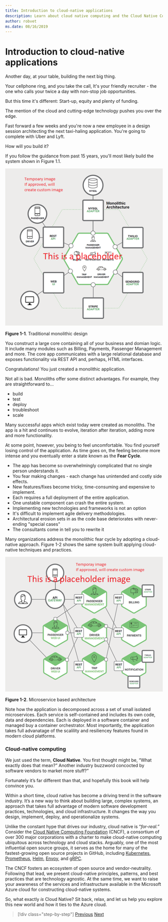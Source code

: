 ```yaml
---
title: Introduction to cloud-native applications
description: Learn about cloud native computing and the Cloud Native Computing Foundation which promotes the technologies that drive it
author: robvet
ms.date: 08/16/2019
---
```

# Introduction to cloud-native applications

Another day, at your table, building the next big thing.

Your cellphone ring, and you take the call, It's your friendly recruiter - the one who calls your twice a day with non-stop job opportunities.

But this time it's different: Start-up, equity and plenty of funding.

The mention of the cloud and cutting-edge technology pushes you over the edge.

Fast forward a few weeks and you're now a new employee in a design session architecting the next taxi-haling application. You're going to complete with Uber and Lyft.

How will you build it?

If you follow the guidance from past 15 years, you'll most likely build the system shown in Figure 1.1.

![Temporary monolithic design](media/monolithic-design-temporary.png)

**Figure 1-1**. Traditional monolithic design

You construct a large core containing all of your business and domian logic. It include many modules such as Billing, Payments, Passenger Management and more. The core app communicates with a large relational database and exposes functionality via REST API and, perhaps, HTML interfaces.

Congratulations!  You just created a monolithic application.

Not all is bad. Monoliths offer some distinct advantages. For example, they are straightforward to...

- build 
- test
- deploy
- troubleshoot
- scale

Many successful apps which exist today were created as monoliths. The app is a hit and continues to evolve, iteration after iteration, adding more and more functionality.

At some point, however, you being to feel uncomfortable. You find yourself losing control of the application. As time goes on, the feeling become more intense and you eventually enter a state known as the **Fear Cycle**.

- The app has become so overwhelmingly complicated that no single person understands it.
- You fear making changes - each change has unintended and costly side effects.
- New features/fixes become tricky, time-consuming and expensive to implement.
- Each requires a full deployment of the entire application.
- One unstable component can crash the entire system.
- Implementing new technologies and frameworks is not an option
- It's difficult to implement agile delivery methodologies.
- Architectural erosion sets in as the code base deteriorates with never-ending "special cases"
- The consultants come in tell you to rewrite it

Many organizations address the monolithic fear cycle by adopting a cloud-native approach. Figure 1-2 shows the same system built applying cloud-native techniques and practices.

![Temporary monolithic design](media/microservice-design-temporary.png)

**Figure 1-2**. Microservice based architecture

Note how the application is decomposed across a set of small isolated microservices. Each service is self-contained and includes its own code, data and dependencies. Each is deployed in a software container and managed buy a container orchestrator. Most importantly, the application takes full advanatage of the scalility and resiliencey features found in modern cloud platforms.

### Cloud-native computing

We just used the term, **Cloud Native**. You first thought might be, “What exactly does that mean?” Another industry buzzword concocted by software vendors to market more stuff?”

Fortunately it’s far different than that, and hopefully this book will help convince you.

Within a short time, cloud native has become a driving trend in the software industry. It’s a new way to think about building large, complex systems, an approach that takes full advantage of modern software development practices, technologies, and cloud infrastructure. It changes the way you design, implement, deploy, and operationalize systems.

Unlike the constant hype that drives our industry, cloud native is “*for-real.”* Consider the [Cloud Native Computing Foundation](https://www.cncf.io/) (CNCF), a consortium of over 300 major corporations with a charter to make cloud-native computing ubiquitous across technology and cloud stacks. Arguably, one of the most influential open source groups, it serves as the home for many of the fastest-growing open source projects in GitHub, including [Kubernetes](https://kubernetes.io/), [Prometheus](https://prometheus.io/), [Helm](https://helm.sh/), [Envoy](https://www.envoyproxy.io/), and [gRPC](https://grpc.io/).

The CNCF fosters an ecosystem of open source and vendor-neutrality. Following that lead, we present cloud-native principles, patterns, and best practices that are technology agnostic. At the same time, we want to raise your awareness of the services and infrastructure available in the Microsoft Azure cloud for constructing cloud-native systems. 

So, what exactly *is* Cloud Native? Sit back, relax, and let us help you explore this new world and how it ties to the Azure cloud.

>[!div class="step-by-step"]
>[Previous](index.md)
>[Next](definition.md)
